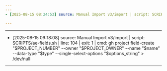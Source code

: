 ```yaml
---
---
- [2025-08-15 08:24:53] source: Manual Import v3/import | script: SCRIPTS/ae-fields.sh | line: 104 | exit: 1 | cmd: gh project field-create "$PROJECT_NUMBER" --owner "$PROJECT_OWNER" --name "$name" --data-type "$type" --single-select-options "$options_string" > /dev/null

---
```

---
- [2025-08-15 09:18:08] source: Manual Import v3/import | script: SCRIPTS/ae-fields.sh | line: 104 | exit: 1 | cmd: gh project field-create "$PROJECT_NUMBER" --owner "$PROJECT_OWNER" --name "$name" --data-type "$type" --single-select-options "$options_string" > /dev/null

---
